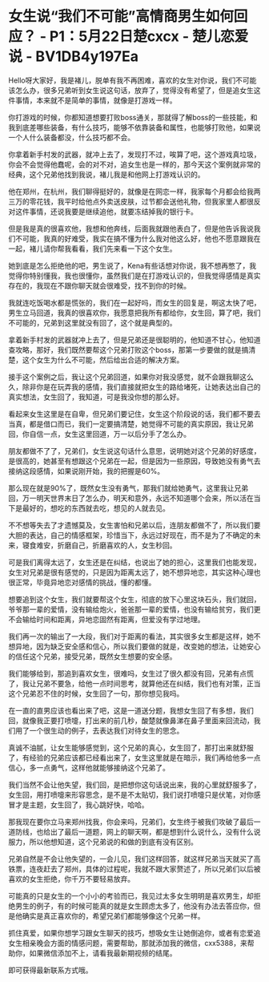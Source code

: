 # 女生说“我们不可能”高情商男生如何回应？ - P1：5月22日楚cxcx - 楚儿恋爱说 - BV1DB4y197Ea

Hello呀大家好，我是褚儿，脱单有我不再困难，喜欢的女生对你说，我们不可能该怎么办，很多兄弟听到女生说这句话，放弃了，觉得没有希望了，但是追女生这件事情，本来就不是简单的事情，就像是打游戏一样。

你打游戏的时候，你都知道想要打败boss通关，那就得了解boss的一些技能，和我到底差哪些装备，有什么技巧，能够不依靠装备和属性，也能够打败他，如果说一个人什么装备都没，什么技巧都不会。

你拿着新手村发的武器，就冲上去了，发现打不过，唉算了吧，这个游戏真垃圾，你会不会觉得他蠢呢，会的对不对，追女生也是一样的，那今天这个案例就非常的经典，这个兄弟他找到我说，褚儿我是和他网上打游戏认识的。

他在郑州，在杭州，我们聊得挺好的，就像是在网恋一样，我家每个月都会给我两三万的零花钱，我平时给他点外卖送皮肤，过节都会送他礼物，但我家里人都很反对这件事情，还说我要是继续追他，就要冻结掉我的银行卡。

但是我是真的很喜欢他，我想和他奔线，后面我就跟他表白了，但是他告诉我说我们不可能，我真的好难受，我实在搞不懂为什么我对他这么好，他也不愿意跟我在一起，褚儿请你帮我看看，我们先来看一下这个女生。

她到底是怎么拒绝他的吧，男生说了，Kena有些话想对你说，我不想再憋了，我觉得你特别懂我，我也很懂你，虽然我们是在打游戏认识的，但我觉得感情是真实存在的，我现在不跟你聊天就会很难受，找不到你的时候。

我就连吃饭喝水都是慌张的，我们在一起好吗，而女生的回复是，啊这太快了吧，男生立马回道，我真的很喜欢你，我愿意把我所有都给你，女生回，算了吧，我们不可能的，兄弟到这里就没有回了，这个就是典型的。

拿着新手村发的武器就冲上去了，但是兄弟还是很聪明的，他知道不甘心，他知道查攻略，那好，我们既然要帮这个兄弟打败这个boss，那第一步要做的就是搞清楚，这个女生为什么不可能，然后给出合适的解决方案。

接手这个案例之后，我让这个兄弟回道，如果你对我没感觉，就不会跟我聊这么久，除非你是在玩弄我的感情，我们直接就把女生的路给堵死，让她表达出自己的真实想法，女生回了，我知道，可是我没你想的那么好。

看起来女生这里是在自卑，但兄弟们要记住，女生这个阶段说的话，我们都不要去当真，都是借口而已，我们一定要搞清楚，她觉得不可能的真实原因，我让兄弟回，你自信一点，女生这里回道，万一以后分手了怎么办。

朋友都做不了了，兄弟们，女生说这句话什么意思，说明她对这个兄弟的好感度，是很高的，她甚至有想跟这个兄弟在一起，但是因为一些原因，导致她没有勇气去接纳这段感情，如果说刚开始，我的把握是60%。

那么现在就是90%了，既然女生没有勇气，那我们就给她勇气，这里我让兄弟回，万一明天世界末日了怎么办，明天和意外，永远不知道哪个会来，所以活在当下是最好的，想吃的东西就去吃，想见的人就去见。

不不想等失去了才遗憾莫及，女生害怕和兄弟以后，连朋友都做不了，所以我们要大胆的表达，自己的情感框架，珍惜当下，永远过好现在，而不是为了不确定的未来，寝食难安，折磨自己，折磨喜欢的人，女生秒回。

可是我们离得太远了，女生还是在纠结，也说出了她的担心，这里我们也能发现，女生对兄弟是很有感觉的，只是因为距离太远了，她不想异地恋，其实这种心理也很正常，毕竟异地恋对感情的挑战，懂的都懂。

想要追到这个女生，我们就要帮这个女生，彻底的放下心里这块石头，我们就回，爷爷那一辈的爱情，没有输给炮火，爸爸那一辈的爱情，也没有输给贫穷，我们更不会输给时间和距离，异地恋固然有距离，但爱没有学过地理。

我们再一次的输出了一大段，我们对于距离的看法，其实很多女生都是这样，她不想异地，因为缺乏安全感和信心，所以我们要做的就是，改变她的想法，让她安心的信任这个兄弟，接受兄弟，既然女生想要的安全感。

我们能够给到，那追到喜欢女生，很难吗，女生过了很久都没有回，兄弟有点慌了，我让兄弟不要急，给他一点时间思考，就算他还在纠结，我们也有对策，正当这个兄弟忍不住的时候，女生回了一句，那你想见我吗。

在一直的直男应该也看出来了吧，这是一道送分题，我想女生回了有多想，我们回，就像我正要打喷嚏，打出来的前几秒，酸楚就像鼻涕在鼻子里面来回流动，我们用了一个很生动的例子，去表达我们对待女生的思念。

真诚不油腻，让女生能够感觉到，这个兄弟的真心，女生回了，那打出来就舒服了，有经验的兄弟应该都已经看出来了，女生这里就是在暗示，我们再给他多一点信心，多一点勇气，这样他就能够接纳这个兄弟了。

我们当然不会让他失望，我们回，是把想你这句话说出来，我的心里就舒服多了，女生回，用打喷嚏来形容思念，是不是不太贴切，我们说打喷嚏只是伏笔，对你感冒才是主题，女生回了，我心跳好快，哈哈。

那我现在要你立马来郑州找我，你会来吗，兄弟们，女生终于被我们攻破了最后一道防线，也给出了最后一道题，网上的聊天啊，都是想到什么说什么，没有什么说服力，所以他想知道，这个兄弟说的和做的到底有没有区别。

兄弟自然是不会让他失望的，一会儿见，我们这样回答，就这样兄弟当天就买了高铁票，连夜赶去了郑州，具体的过程呢，我就不跟大家赘述了，所以兄弟们以后被喜欢的女生拒绝，你千万不要轻易放弃。

可能真的只是女生的一个小小的考验而已，我见过太多女生明明是喜欢男生，却拒绝男生的例子，有的时候可能真的就是女生顾虑太多了，他没有办法去答应你，但是他确实是真正喜欢你的，希望兄弟们都能够像这个兄弟一样。

抓住真爱，如果你想学习跟女生聊天的技巧，想吸女生让她倒追你，或者有恋爱追女生相亲晚会方面的情感问题，需要帮助，那就添加我的微信，cxx5388，来帮助你，如果微信添加不上，请看我最新期视频的结尾。

即可获得最新联系方式哦。